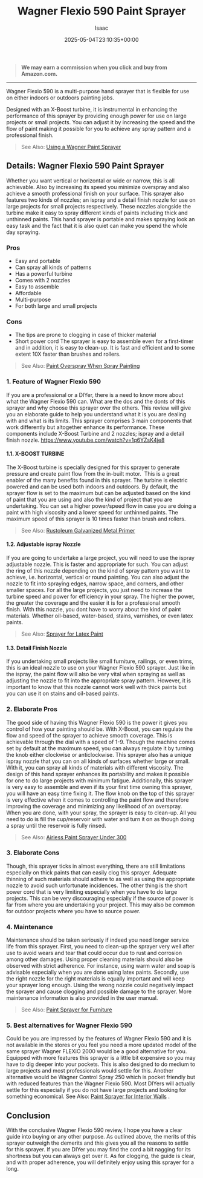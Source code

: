 ﻿---
author: Isaac
layout: post
title: Wagner Flexio 590 Paint Sprayer
date: '2025-05-04T23:10:35+00:00'
categories:
- Sprayers
tags: []
slug: /wagner-flexio-590-review/
lastmod: 2025-05-07T12:21:28+03:00
---
> **We may earn a commission when you click and buy from Amazon.com.**
>

---
Wagner Flexio 590 is a multi-purpose hand sprayer that is flexible for use on either indoors or outdoors painting jobs.

Designed with an X-Boost turbine, it is instrumental in enhancing the performance of this sprayer by providing enough power for use on large projects or small projects.
You can adjust it by increasing the speed and the flow of paint making it possible for you to achieve any spray pattern and a professional finish.

> See Also:
> [Using a Wagner Paint Sprayer](https://pestpolicy.com/how-to-use-a-wagner-paint-sprayer/)
## Details: Wagner Flexio 590 Paint Sprayer
Whether you want vertical or horizontal or wide or narrow, this is all achievable. Also by increasing its speed you minimize overspray and also achieve a smooth professional finish on your surface.
This sprayer also features two kinds of nozzles; an ispray and a detail finish nozzle for use on large projects for small projects respectively.
These nozzles alongside the turbine make it easy to spray different kinds of paints including thick and unthinned paints.
This hand sprayer is portable and makes spraying look an easy task and the fact that it is also quiet can make you spend the whole day spraying.
### Pros
- Easy and portable
- Can spray all kinds of patterns
- Has a powerful turbine
- Comes with 2 nozzles
- Easy to assemble
- Affordable
- Multi-purpose
- For both large and small projects
### Cons
- The tips are prone to clogging in case of thicker material
- Short power cord
The sprayer is easy to assemble even for a first-timer and in addition, it is easy to clean-up. It is fast and efficient and to some extent 10X faster than brushes and rollers.
> See Also:
> [Paint Overspray When Spray Painting](https://pestpolicy.com/prevent-paint-overspray/)
### 1. Feature of Wagner Flexio 590
If you are a professional or a DIYer, there is a need to know more about what the Wagner Flexio 590 can. What are the dos and the donts of this sprayer and why choose this sprayer over the others.
This review will give you an elaborate guide to help you understand what it is you are dealing with and what is its limits.
This sprayer comprises 3 main components that work differently but altogether enhance its performance.
These components include X-Boost Turbine and 2 nozzles; ispray and a detail finish nozzle.
https://www.youtube.com/watch?v=1q6YZsK4je8
#### 1.1. X-BOOST TURBINE
The X-Boost turbine is specially designed for this sprayer to generate pressure and create paint flow from the in-built motor.  This is a great enabler of the many benefits found in this sprayer.
The turbine is electric powered and can be used both indoors and outdoors. By default, the sprayer flow is set to the maximum but can be adjusted based on the kind of paint that you are using and also the kind of project that you are undertaking.
You can set a higher power/speed flow in case you are doing a paint with high viscosity and a lower speed for unthinned paints. The maximum speed of this sprayer is 10 times faster than brush and rollers.
> See Also:
> [Rustoleum Galvanized Metal Primer](https://pestpolicy.com/rustoleum-galvanized-metal-primer/)
#### 1.2. Adjustable ispray Nozzle
If you are going to undertake a large project, you will need to use the ispray adjustable nozzle. This is faster and appropriate for such.
You can adjust the ring of this nozzle depending on the kind of spray pattern you want to achieve, i.e. horizontal, vertical or round painting.
You can also adjust the nozzle to fit into spraying edges, narrow space, and corners, and other smaller spaces. For all the large projects, you just need to increase the turbine speed and power for efficiency in your spray.
The higher the power, the greater the coverage and the easier it is for a professional smooth finish. With this nozzle, you dont have to worry about the kind of paint materials. Whether oil-based, water-based, stains, varnishes, or even latex paints.
> See Also:
> [Sprayer for Latex Paint](https://pestpolicy.com/best-sprayer-for-latex-paint/)
#### 1.3. Detail Finish Nozzle
If you undertaking small projects like small furniture, railings, or even trims, this is an ideal nozzle to use on your Wagner Flexio 590 sprayer.
Just like in the ispray, the paint flow will also be very vital when spraying as well as adjusting the nozzle to fit into the appropriate spray pattern.
However, it is important to know that this nozzle cannot work well with thick paints but you can use it on stains and oil-based paints.
### 2. Elaborate Pros
The good side of having this Wagner Flexio 590 is the power it gives you control of how your painting should be.
With X-Boost, you can regulate the flow and speed of the sprayer to achieve smooth coverage. This is achievable through the dial with a speed of 1-9.
Though the machine comes set by default at the maximum speed, you can always regulate it by turning the knob either clockwise or anticlockwise.
This sprayer also has a unique ispray nozzle that you can on all kinds of surfaces whether large or small. With it, you can spray all kinds of materials with different viscosity.
The design of this hand sprayer enhances its portability and makes it possible for one to do large projects with minimum fatigue.
Additionally, this sprayer is very easy to assemble and even if its your first time owning this sprayer, you will have an easy time fixing it.
The flow knob on the top of this sprayer is very effective when it comes to controlling the paint flow and therefore improving the coverage and minimizing any likelihood of an overspray.
When you are done, with your spray, the sprayer is easy to clean-up. All you need to do is fill the cup/reservoir with water and turn it on as though doing a spray until the reservoir is fully rinsed.
> See Also:
> [Airless Paint Sprayer Under 300](https://pestpolicy.com/best-airless-paint-sprayer-under-300/)
### 3. Elaborate Cons
Though, this sprayer ticks in almost everything, there are still limitations especially on thick paints that can easily clog this sprayer.
Adequate thinning of such materials should adhere to as well as using the appropriate nozzle to avoid such unfortunate incidences.
The other thing is the short power cord that is very limiting especially when you have to do large projects.
This can be very discouraging especially if the source of power is far from where you are undertaking your project. This may also be common for outdoor projects where you have to source power.
### 4. Maintenance
Maintenance should be taken seriously if indeed you need longer service life from this sprayer.
First, you need to clean-up the sprayer very well after use to avoid wears and tear that could occur due to rust and corrosion among other damages.
Using proper cleaning materials should also be observed with strict adherence. For instance, using warm water and soap is advisable especially when you are done using latex paints.
Secondly, use the right nozzle for the right materials is equally important and will keep your sprayer long enough.
Using the wrong nozzle could negatively impact the sprayer and cause clogging and possible damage to the sprayer. More maintenance information is also provided in the user manual.
> See Also:
> [Paint Sprayer for Furniture](https://pestpolicy.com/best-paint-sprayer-for-furniture/)
### 5. Best alternatives for Wagner Flexio 590
Could be you are impressed by the features of Wagner Flexio 590 and it is not available in the stores or you feel you need a more updated model of the same sprayer Wagner FLEXiO 2000 would be a good alternative for you.
Equipped with more features this sprayer is a little bit expensive so you may have to dig deeper into your pockets. This is also designed to do medium to large projects and most professionals would settle for this.
Another alternative would be Wagner Control Spray 250 which is pocket friendly but with reduced features than the Wagner Flexio 590.
Most DIYers will actually settle for this especially if you do not have large projects and looking for something economical. See Also:
[Paint Sprayer for Interior Walls](https://pestpolicy.com/best-paint-sprayer-for-interior-walls/)
.
## Conclusion
With the conclusive Wagner Flexio 590 review, I hope you have a clear guide into buying or any other purpose. As outlined above, the merits of this sprayer outweigh the demerits and this gives you all the reasons to settle for this sprayer.
If you are DIYer you may find the cord a bit nagging for its shortness but you can always get over it. As for clogging, the guide is clear, and with proper adherence, you will definitely enjoy using this sprayer for a long.
